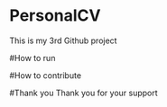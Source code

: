 # PersonalCV

This is my 3rd Github project

#How to run

#How to contribute

#Thank you
Thank you for your support
